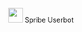<img src="https://img.icons8.com/ios-filled/256/source-code.png" width="30" height="30"/> Spribe Userbot

